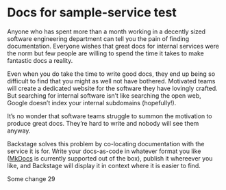 # Docs for sample-service test

Anyone who has spent more than a month working in a decently sized software engineering department
can tell you the pain of finding documentation. Everyone wishes that great docs for internal
services were the norm but few people are willing to spend the time it takes to make fantastic
docs a reality.

Even when you do take the time to write good docs, they end up being so difficult to find that you
might as well not have bothered. Motivated teams will create a dedicated website for the software
they have lovingly crafted. But searching for internal software isn’t like searching the open web,
Google doesn’t index your internal subdomains (hopefully!).

It’s no wonder that software teams struggle to summon the motivation to produce great docs.
They’re hard to write and nobody will see them anyway.

Backstage solves this problem by co-locating documentation with the service it is for. Write
your docs-as-code in whatever format you like ([MkDocs](https://www.mkdocs.org/) is currently
supported out of the box), publish it whereever you like, and Backstage will display it in context where it is easier to find.

Some change 29
